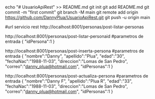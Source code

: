 echo "# UsuarioApiRest" >> README.md
git init
git add README.md
git commit -m "first commit"
git branch -M main
git remote add origin https://github.com/DannyPlua/UsuarioApiRest.git
git push -u origin main

#url servicio rest
http://localhost:8001/personas/post-listar-personas

http://localhost:8001/personas/post-listar-personaid
#parametros de entrada 
{
	"idPersona":1
}

http://localhost:8001/personas/post-inserta-persona
#parametros de entrada 
{
	"nombre":"Danny",
	"apellido":"Plua",
	"edad":"30",
	"fechaNac":"1988-11-03",
	"direccion":"Lomas de San Pedro",
	"correo":"danny_plua@hotmail.com",
	"idPersonas":1
}


http://localhost:8001/personas/post-actualiza-persona
#parametros de entrada 
{
	"nombre":"Danny F",
	"apellido":"Plua R",
	"edad":"33",
	"fechaNac":"1988-11-03",
	"direccion":"Lomas de San Pedro",
	"correo":"danny_plua@hotmail.com",
	"idPersonas":1
}
